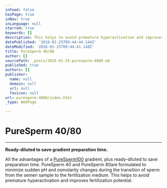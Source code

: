 ```yaml
---
inFeed: false
hasPage: true
inNav: true
inLanguage: null
starred: true
keywords: []
description: This helps to avoid premature hyperactivation and improves fertilization potential.
datePublished: '2016-01-25T09:44:44.144Z'
dateModified: '2016-01-25T09:44:41.148Z'
title: PureSperm 40/80
author: []
sourcePath: _posts/2016-01-25-puresperm-4080.md
published: true
authors: []
publisher:
  name: null
  domain: null
  url: null
  favicon: null
url: puresperm-4080/index.html
_type: WebPage

---
```

# PureSperm 40/80

****

**Ready-diluted to save gradient preparation time.**

All the advantages of a [PureSperm][0][100][1] gradient, plus ready-diluted to save preparation time. PureSperm 40 and PureSperm 80are formulated to minimize sudden pH and osmolarity changes during the transition of sperm from the semen sample to the fertilization medium. This helps to avoid premature hyperactivation and improves fertilization potential.

[0]: null
[1]: http://nidacon.com/products/puresperm-100/ "PureSperm 100 Information Page"